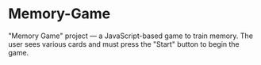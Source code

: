 # Memory-Game
"Memory Game" project — a JavaScript-based game to train memory. The user sees various cards and must press the "Start" button to begin the game.
